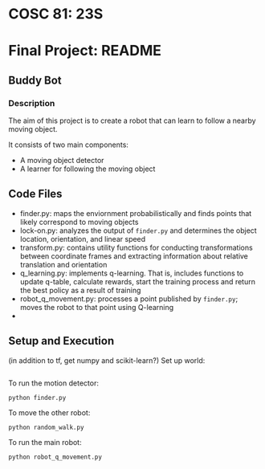 # COSC 81: 23S
# Final Project: README
## Buddy Bot
### Description

The aim of this project is to create a robot that can learn to follow a nearby moving object.

It consists of two main components:
* A moving object detector
* A learner for following the moving object

## Code Files
* finder.py: maps the enviornment probabilistically and finds points that likely correspond to moving
objects
* lock-on.py: analyzes the output of `finder.py` and determines the object location, orientation,
and linear speed
* transform.py: contains utility functions for conducting transformations between coordinate frames
and extracting information about relative translation and orientation
* q_learning.py: implements q-learning. That is, includes functions to update q-table, calculate rewards,
start the training process and return the best policy as a result of training
* robot_q_movement.py: processes a point published by `finder.py`; moves the robot to that point
using Q-learning
*

## Setup and Execution
(in addition to tf, get numpy and scikit-learn?)
Set up world:
```
```
To run the motion detector:
```
python finder.py
```

To move the other robot:
```
python random_walk.py
```

To run the main robot:
```
python robot_q_movement.py
```

#